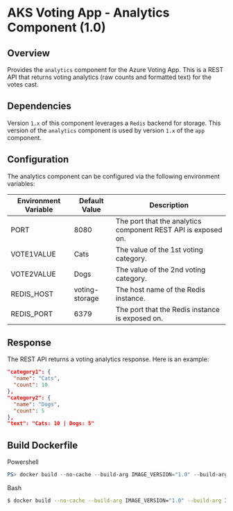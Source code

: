 # AKS Voting App - Analytics Component (1.0)

## Overview

Provides the `analytics` component for the Azure Voting App. This is a REST API that returns voting analytics (raw counts and formatted text) for the votes cast.

## Dependencies

Version `1.x` of this component leverages a `Redis` backend for storage. This version of the `analytics` component is used by version `1.x` of the `app` component.

## Configuration

The analytics component can be configured via the following environment variables:

|Environment Variable  |Default Value    |Description                                                    |
|----------------------|-----------------|---------------------------------------------------------------|
|PORT                  | 8080            | The port that the analytics component REST API is exposed on. |
|VOTE1VALUE            | Cats            | The value of the 1st voting category.                         |
|VOTE2VALUE            | Dogs            | The value of the 2nd voting category.                         |
|REDIS_HOST            | voting-storage  | The host name of the Redis instance.                          |
|REDIS_PORT            | 6379            | The port that the Redis instance is exposed on.               |

## Response

The REST API returns a voting analytics response. Here is an example:

```json
"category1": {
  "name": "Cats",
  "count": 10
},
"category2": {
  "name": "Dogs",
  "count": 5
},
"text": "Cats: 10 | Dogs: 5"
```

## Build Dockerfile

Powershell

```powershell
PS> docker build --no-cache --build-arg IMAGE_VERSION="1.0" --build-arg IMAGE_CREATE_DATE="$(Get-Date((Get-Date).ToUniversalTime()) -UFormat '%Y-%m-%dT%H:%M:%SZ')" --build-arg IMAGE_SOURCE_REVISION="$(git rev-parse HEAD)" -f Dockerfile -t "voting-analytics:1.0" .
```

Bash

```bash
$ docker build --no-cache --build-arg IMAGE_VERSION="1.0" --build-arg IMAGE_CREATE_DATE="`date -u +"%Y-%m-%dT%H:%M:%SZ"`" --build-arg IMAGE_SOURCE_REVISION="`git rev-parse HEAD`" -f Dockerfile -t "voting-analytics:1.0" .
```